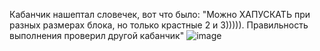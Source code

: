Кабанчик нашептал словечек, вот что было:
"Можно ХАПУСКАТЬ при разных размерах блока, но только крастные 2 и 3))))). Правильность выполнения проверил другой кабанчик"
![image](https://github.com/user-attachments/assets/ed7acbd5-debf-4133-8ff6-fc239c48a692)
